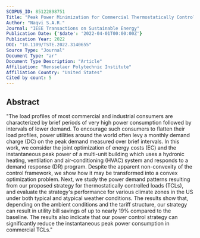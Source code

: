 ```yaml
---
SCOPUS_ID: 85122898751
Title: "Peak Power Minimization for Commercial Thermostatically Controlled Loads in Multi-Unit Grid-Interactive Efficient Buildings"
Author: "Naqvi S.A.R."
Journal: "IEEE Transactions on Sustainable Energy"
Publication Date: {'$date': '2022-04-01T00:00:00Z'}
Publication Year: 2022
DOI: "10.1109/TSTE.2022.3140655"
Source Type: "Journal"
Document Type: "ar"
Document Type Description: "Article"
Affiliation: "Rensselaer Polytechnic Institute"
Affiliation Country: "United States"
Cited by count: 5
---
```


## Abstract
"The load profiles of most commercial and industrial consumers are characterized by brief periods of very high power consumption followed by intervals of lower demand. To encourage such consumers to flatten their load profiles, power utilities around the world often levy a monthly demand charge (DC) on the peak demand measured over brief intervals. In this work, we consider the joint optimization of energy costs (EC) and the instantaneous peak power of a multi-unit building which uses a hydronic heating, ventilation and air-conditioning (HVAC) system and responds to a demand response (DR) program. Despite the apparent non-convexity of the control framework, we show how it may be transformed into a convex optimization problem. Next, we study the power demand patterns resulting from our proposed strategy for thermostatically controlled loads (TCLs), and evaluate the strategy's performance for various climate zones in the US under both typical and atypical weather conditions. The results show that, depending on the ambient conditions and the tariff structure, our strategy can result in utility bill savings of up to nearly 19% compared to the baseline. The results also indicate that our power control strategy can significantly reduce the instantaneous peak power consumption in commercial TCLs."
